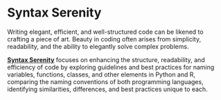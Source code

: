 # Syntax Serenity

Writing elegant, efficient, and well-structured code can be likened to crafting a piece of art. Beauty in coding often arises from simplicity, readability, and the ability to elegantly solve complex problems.

[**Syntax Serenity**](https://syntax-serenity.glitch.me/) focuses on enhancing the structure, readability, and efficiency of code by exploring guidelines and best practices for naming variables, functions, classes, and other elements in Python and R, comparing the naming conventions of both programming languages, identifying similarities, differences, and best practices unique to each.
